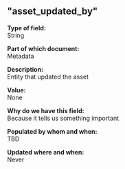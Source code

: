 ## "asset_updated_by"

**Type of field:**  
String  

**Part of which document:**  
Metadata

**Description:**  
Entity that updated the asset  

**Value:**  
None  

**Why do we have this field:**  
Because it tells us something important  

**Populated by whom and when:**  
TBD  

**Updated where and when:**  
Never  

